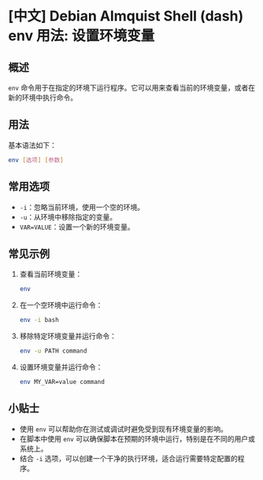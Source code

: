 # [中文] Debian Almquist Shell (dash) env 用法: 设置环境变量

## 概述
`env` 命令用于在指定的环境下运行程序。它可以用来查看当前的环境变量，或者在新的环境中执行命令。

## 用法
基本语法如下：
```bash
env [选项] [参数]
```

## 常用选项
- `-i`：忽略当前环境，使用一个空的环境。
- `-u`：从环境中移除指定的变量。
- `VAR=VALUE`：设置一个新的环境变量。

## 常见示例
1. 查看当前环境变量：
   ```bash
   env
   ```

2. 在一个空环境中运行命令：
   ```bash
   env -i bash
   ```

3. 移除特定环境变量并运行命令：
   ```bash
   env -u PATH command
   ```

4. 设置环境变量并运行命令：
   ```bash
   env MY_VAR=value command
   ```

## 小贴士
- 使用 `env` 可以帮助你在测试或调试时避免受到现有环境变量的影响。
- 在脚本中使用 `env` 可以确保脚本在预期的环境中运行，特别是在不同的用户或系统上。
- 结合 `-i` 选项，可以创建一个干净的执行环境，适合运行需要特定配置的程序。